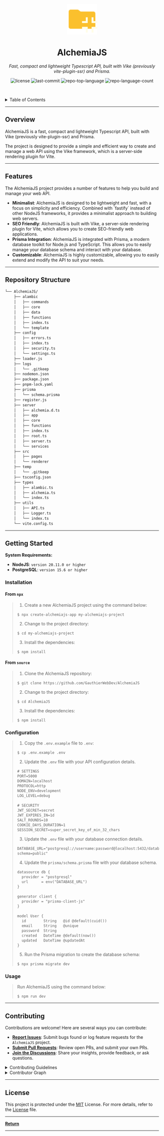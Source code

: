 <p align="center">
  <img src="https://raw.githubusercontent.com/PKief/vscode-material-icon-theme/main/icons/folder-api.svg" width="100" alt="alchemia-js">
</p>
<p align="center">
    <h1 align="center">AlchemiaJS</h1>
</p>
<p align="center">
    <em><quote>Fast, compact and lightweight Typescript API, built with Vike (previously vite-plugin-ssr) and Prisma.</quote></em>
</p>
<p align="center">
	<img src="https://img.shields.io/github/license/GauthierWebDev/AlchemiaJS?style=default&logo=opensourceinitiative&logoColor=white&color=9f6ddf" alt="license">
	<img src="https://img.shields.io/github/last-commit/GauthierWebDev/AlchemiaJS?style=default&logo=git&logoColor=white&color=9f6ddf" alt="last-commit">
	<img src="https://img.shields.io/github/languages/top/GauthierWebDev/AlchemiaJS?style=default&color=9f6ddf" alt="repo-top-language">
	<img src="https://img.shields.io/github/languages/count/GauthierWebDev/AlchemiaJS?style=default&color=9f6ddf" alt="repo-language-count">
<p>

<br><!-- TABLE OF CONTENTS -->

<details>
  <summary>Table of Contents</summary><br>

- [Overview](##-overview)
- [Features](##-features)
- [Repository Structure](##-repository-structure)
- [Getting Started](##-getting-started)
  - [Installation](##-installation)
  - [Configuration](##-configuration)
  - [Usage](##-usage)
- [Contributing](##-contributing)
- [License](##-license)
</details>
<hr>

## Overview

<p>
   AlchemiaJS is a fast, compact and lightweight Typescript API, built with Vike (previously vite-plugin-ssr) and Prisma.
</p>
<p>
   The project is designed to provide a simple and efficient way to create and manage a web API using the Vike framework, which is a server-side rendering plugin for Vite.
</p>

---

## Features

<p>
   The AlchemiaJS project provides a number of features to help you build and manage your web API.
</p>

<ul>
   <li>
      <strong>Minimalist</strong>: AlchemiaJS is designed to be lightweight and fast, with a focus on simplicity and efficiency. Combined with `fastify` instead of other NodeJS frameworks, it provides a minimalist approach to building web servers.
   </li>
   <li>
      <strong>SEO Friendly</strong>: AlchemiaJS is built with Vike, a server-side rendering plugin for Vite, which allows you to create SEO-friendly web applications.
   </li>
   <li>
      <strong>Prisma Integration</strong>: AlchemiaJS is integrated with Prisma, a modern database toolkit for Node.js and TypeScript. This allows you to easily manage your database schema and interact with your database.
   </li>
   <li>
      <strong>Customizable</strong>: AlchemiaJS is highly customizable, allowing you to easily extend and modify the API to suit your needs.
   </li>
</ul>

---

## Repository Structure

```sh
└── AlchemiaJS/
    ├── alambic
    │   ├── commands
    │   ├── core
    │   ├── data
    │   ├── functions
    │   ├── index.ts
    │   └── template
    ├── config
    │   ├── errors.ts
    │   ├── index.ts
    │   ├── security.ts
    │   └── settings.ts
    ├── loader.js
    ├── logs
    │   └── .gitkeep
    ├── nodemon.json
    ├── package.json
    ├── pnpm-lock.yaml
    ├── prisma
    │   └── schema.prisma
    ├── register.js
    ├── server
    │   ├── alchemia.d.ts
    │   ├── app
    │   ├── core
    │   ├── functions
    │   ├── index.ts
    │   ├── root.ts
    │   ├── server.ts
    │   └── services
    ├── src
    │   ├── pages
    │   └── renderer
    ├── temp
    │   └── .gitkeep
    ├── tsconfig.json
    ├── types
    │   ├── alambic.ts
    │   ├── alchemia.ts
    │   └── index.ts
    ├── utils
    │   ├── API.ts
    │   ├── Logger.ts
    │   └── index.ts
    └── vite.config.ts
```

---

## Getting Started

**System Requirements:**

- **NodeJS**: `version 20.11.0 or higher`
- **PostgreSQL**: `version 15.6 or higher`

### Installation

<h4>From <code>npx</code></h4>

> 1. Create a new AlchemiaJS project using the command below:
>
> ```console
> $ npx create-alchemiajs-app my-alchemiajs-project
> ```
>
> 2. Change to the project directory:
>
> ```console
> $ cd my-alchemiajs-project
> ```
>
> 3. Install the dependencies:
>
> ```console
> $ npm install
> ```

<h4>From <code>source</code></h4>

> 1. Clone the AlchemiaJS repository:
>
> ```console
> $ git clone https://github.com/GauthierWebDev/AlchemiaJS
> ```
>
> 2. Change to the project directory:
>
> ```console
> $ cd AlchemiaJS
> ```
>
> 3. Install the dependencies:
>
> ```console
> $ npm install
> ```

### Configuration

> 1. Copy the `.env.example` file to `.env`:
>
> ```console
> $ cp .env.example .env
> ```
>
> 2. Update the `.env` file with your API configuration details.
>
> ```env
> # SETTINGS
> PORT=5000
> DOMAIN=localhost
> PROTOCOL=http
> NODE_ENV=development
> LOG_LEVEL=debug
>
> # SECURITY
> JWT_SECRET=secret
> JWT_EXPIRES_IN=1d
> SALT_ROUNDS=10
> COOKIE_DAYS_DURATION=1
> SESSION_SECRET=super_secret_key_of_min_32_chars
> ```
>
> 3. Update the `.env` file with your database connection details.
>
> ```env
> DATABASE_URL="postgresql://username:password@localhost:5432/database?schema=public"
> ```
>
> 4. Update the `prisma/schema.prisma` file with your database schema.
>
> ```prisma
> datasource db {
>   provider = "postgresql"
>   url      = env("DATABASE_URL")
> }
>
> generator client {
>   provider = "prisma-client-js"
> }
>
> model User {
>   id        String   @id @default(cuid())
>   email     String   @unique
>   password  String
>   created   DateTime @default(now())
>   updated   DateTime @updatedAt
> }
> ```
>
> 5. Run the Prisma migration to create the database schema:
>
> ```console
> $ npx prisma migrate dev
> ```

### Usage

> Run AlchemiaJS using the command below:
>
> ```console
> $ npm run dev
> ```

---

## Contributing

Contributions are welcome! Here are several ways you can contribute:

- **[Report Issues](https://github.com/GauthierWebDev/AlchemiaJS/issues)**: Submit bugs found or log feature requests for the `AlchemiaJS` project.
- **[Submit Pull Requests](https://github.com/GauthierWebDev/AlchemiaJS/blob/main/CONTRIBUTING.md)**: Review open PRs, and submit your own PRs.
- **[Join the Discussions](https://github.com/GauthierWebDev/AlchemiaJS/discussions)**: Share your insights, provide feedback, or ask questions.

<details closed>
<summary>Contributing Guidelines</summary>

1. **Fork the Repository**: Start by forking the project repository to your github account.
2. **Clone Locally**: Clone the forked repository to your local machine using a git client.
   ```sh
   git clone https://github.com/GauthierWebDev/AlchemiaJS
   ```
3. **Create a New Branch**: Always work on a new branch, giving it a descriptive name.
   ```sh
   git checkout -b new-feature-x
   ```
4. **Make Your Changes**: Develop and test your changes locally.
5. **Commit Your Changes**: Commit with a clear message describing your updates.
   ```sh
   git commit -m 'Implemented new feature x.'
   ```
6. **Push to github**: Push the changes to your forked repository.
   ```sh
   git push origin new-feature-x
   ```
7. **Submit a Pull Request**: Create a PR against the original project repository. Clearly describe the changes and their motivations.
8. **Review**: Once your PR is reviewed and approved, it will be merged into the main branch. Congratulations on your contribution!
</details>

<details closed>
<summary>Contributor Graph</summary>
<br>
<p align="center">
   <a href="https://github.com{/GauthierWebDev/AlchemiaJS/}graphs/contributors">
      <img src="https://contrib.rocks/image?repo=GauthierWebDev/AlchemiaJS">
   </a>
</p>
</details>

---

## License

This project is protected under the [MIT](https://choosealicense.com/licenses/mit/) License. For more details, refer to the [License](./LICENSE) file.

---

[**Return**](#-overview)

---
